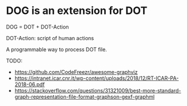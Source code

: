 # DOG is an extension for DOT

DOG = DOT + DOT-Action

DOT-Action: script of human actions

A programmable way to process DOT file.

TODO:
- https://github.com/CodeFreezr/awesome-graphviz
- https://intranet.icar.cnr.it/wp-content/uploads/2018/12/RT-ICAR-PA-2018-06.pdf
- https://stackoverflow.com/questions/31321009/best-more-standard-graph-representation-file-format-graphson-gexf-graphml